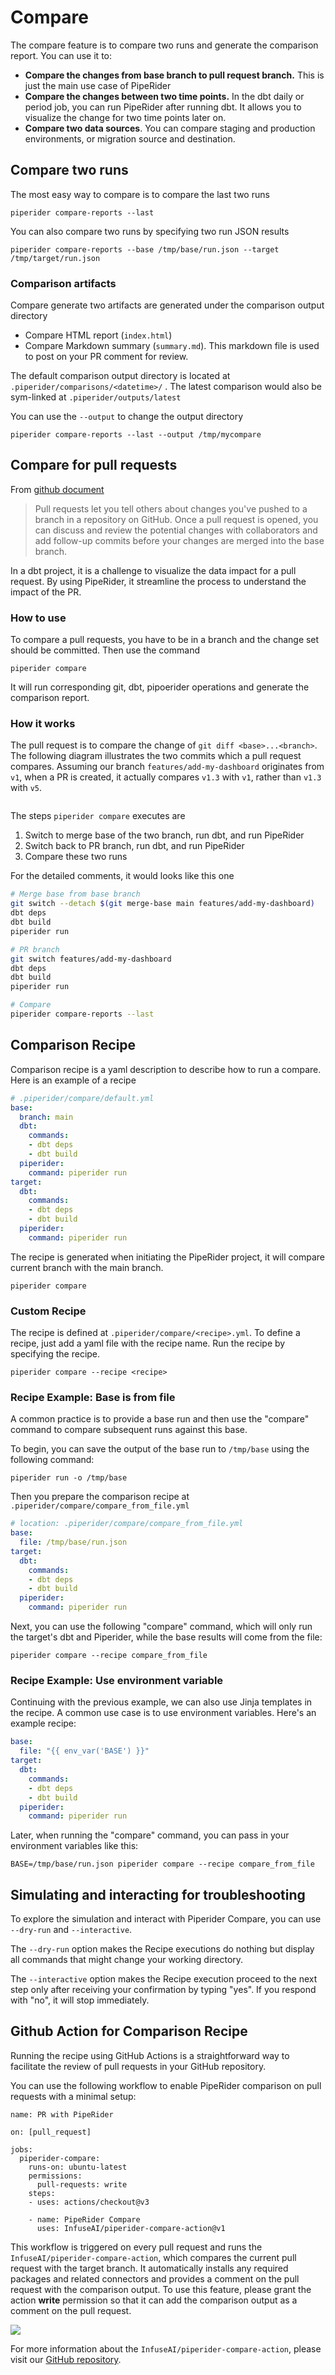 # Compare

The compare feature is to compare two runs and generate the comparison report.  You can use it to:

* **Compare the changes from base branch to pull request branch.** This is just the main use case of PipeRider
* **Compare the changes between two time points.** In the dbt daily or period job, you can run PipeRider after running dbt. It allows you to visualize the change for two time points later on.
* **Compare two data sources**. You can compare staging and production environments, or migration source and destination.

## Compare two runs

The most easy way to compare is to compare the last two runs

```
piperider compare-reports --last
```

You can also compare two runs by specifying two run JSON results

```
piperider compare-reports --base /tmp/base/run.json --target /tmp/target/run.json
```

### Comparison artifacts

Compare generate two artifacts are generated under the comparison output directory

* Compare HTML report (`index.html`)
* Compare Markdown summary (`summary.md`). This markdown file is used to post on your PR comment for review.

The default comparison output directory is located at `.piperider/comparisons/<datetime>/` . The latest comparison would also be sym-linked at `.piperider/outputs/latest`

You can use the `--output` to change the output directory

```
piperider compare-reports --last --output /tmp/mycompare
```

## Compare for pull requests

From [github document](https://docs.github.com/en/pull-requests/collaborating-with-pull-requests/proposing-changes-to-your-work-with-pull-requests/about-pull-requests)

> Pull requests let you tell others about changes you've pushed to a branch in a repository on GitHub. Once a pull request is opened, you can discuss and review the potential changes with collaborators and add follow-up commits before your changes are merged into the base branch.

In a dbt project, it is a challenge to visualize the data impact for a pull request. By using PipeRider, it streamline the process to understand the impact of the PR.&#x20;

### How to use

To compare a pull requests, you have to be in a branch and the change set should be committed. Then use the command

```
piperider compare
```

It will run corresponding git, dbt, pipoerider operations and generate the comparison report.

### How it works

The pull request is to compare the change of `git diff <base>...<branch>`.  The following diagram illustrates the two commits which a pull request compares. Assuming our branch `features/add-my-dashboard` originates from `v1`, when a PR is created, it actually compares `v1.3` with `v1`, rather than `v1.3` with `v5`.

<figure><img src="../.gitbook/assets/compare-merge-base.png" alt=""><figcaption></figcaption></figure>

The steps  `piperider compare` executes are

1. Switch to merge base of the two branch, run dbt, and run PipeRider
2. Switch back to PR branch, run dbt, and run PipeRider
3. Compare these two runs

For the detailed comments, it would looks like this one

```sh
# Merge base from base branch
git switch --detach $(git merge-base main features/add-my-dashboard)
dbt deps
dbt build
piperider run

# PR branch
git switch features/add-my-dashboard
dbt deps
dbt build
piperider run

# Compare
piperider compare-reports --last
```

## Comparison Recipe

Comparison recipe is a yaml description to describe how to run a compare. Here is an example of a recipe

```yaml
# .piperider/compare/default.yml
base:
  branch: main
  dbt:
    commands:
    - dbt deps
    - dbt build
  piperider:
    command: piperider run
target:
  dbt:
    commands:
    - dbt deps
    - dbt build
  piperider:
    command: piperider run
```

The recipe is generated when initiating the PipeRider project, it will compare current branch with the main branch.

```
piperider compare
```

### Custom Recipe

The recipe is defined at `.piperider/compare/<recipe>.yml`. To define a recipe, just add a yaml file with the recipe name. Run the recipe by specifying the recipe.

```
piperider compare --recipe <recipe>
```

### Recipe Example: Base is from file

A common practice is to provide a base run and then use the "compare" command to compare subsequent runs against this base.

To begin, you can save the output of the base run to `/tmp/base` using the following command:

```
piperider run -o /tmp/base
```

Then you prepare the comparison recipe at `.piperider/compare/compare_from_file.yml`

```yaml
# location: .piperider/compare/compare_from_file.yml
base:
  file: /tmp/base/run.json
target:
  dbt:
    commands:
    - dbt deps
    - dbt build
  piperider:
    command: piperider run

```

Next, you can use the following "compare" command, which will only run the target's dbt and Piperider, while the base results will come from the file:

```
piperider compare --recipe compare_from_file
```

### Recipe Example: Use environment variable

Continuing with the previous example, we can also use Jinja templates in the recipe. A common use case is to use environment variables. Here's an example recipe:

```yaml
base:
  file: "{{ env_var('BASE') }}"
target:
  dbt:
    commands:
    - dbt deps
    - dbt build
  piperider:
    command: piperider run

```

Later, when running the "compare" command, you can pass in your environment variables like this:

```
BASE=/tmp/base/run.json piperider compare --recipe compare_from_file
```

## **Simulating and interacting for troubleshooting**

To explore the simulation and interact with Piperider Compare, you can use `--dry-run` and `--interactive`.

The `--dry-run` option makes the Recipe executions do nothing but display all commands that might change your working directory.

The `--interactive` option makes the Recipe execution proceed to the next step only after receiving your confirmation by typing "yes". If you respond with "no", it will stop immediately.

## Github Action for Comparison Recipe

Running the recipe using GitHub Actions is a straightforward way to facilitate the review of pull requests in your GitHub repository.

You can use the following workflow to enable PipeRider comparison on pull requests with a minimal setup:

```
name: PR with PipeRider

on: [pull_request]

jobs:
  piperider-compare:
    runs-on: ubuntu-latest
    permissions:
      pull-requests: write
    steps:
    - uses: actions/checkout@v3

    - name: PipeRider Compare
      uses: InfuseAI/piperider-compare-action@v1
```

This workflow is triggered on every pull request and runs the `InfuseAI/piperider-compare-action`, which compares the current pull request with the target branch. It automatically installs any required packages and related connectors and provides a comment on the pull request with the comparison output. To use this feature, please grant the action **write** permission so that it can add the comparison output as a comment on the pull request.

![](<../.gitbook/assets/image (3) (1).png>)

For more information about the `InfuseAI/piperider-compare-action`, please visit our [GitHub repository](https://github.com/InfuseAI/piperider-compare-action).



